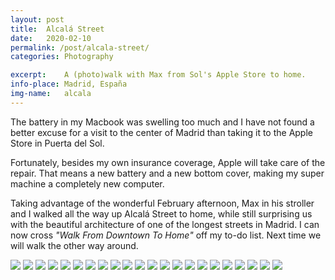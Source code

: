 ```yaml
---
layout: post
title:  Alcalá Street
date:   2020-02-10
permalink: /post/alcala-street/
categories: Photography

excerpt: 	A (photo)walk with Max from Sol's Apple Store to home.
info-place: Madrid, España
img-name:	alcala
---
```


The battery in my Macbook was swelling too much and I have not found a better excuse for a visit to the center of Madrid than taking it to the Apple Store in Puerta del Sol.

Fortunately, besides my own insurance coverage, Apple will take care of the repair. That means a new battery and a new bottom cover, making my super machine a completely new computer.

Taking advantage of the wonderful February afternoon, Max in his stroller and I walked all the way up Alcalá Street to home, while still surprising us with the beautiful architecture of one of the longest streets in Madrid. I can now cross *"Walk From Downtown To Home"* off my to-do list. Next time we will walk the other way around.

<div class="gallery-{{ page.layout }}" markdown="1">

![](/assets{{page.permalink}}{{page.img-name}}01.jpg)
![](/assets{{page.permalink}}{{page.img-name}}02.jpg)
![](/assets{{page.permalink}}{{page.img-name}}03.jpg)
![](/assets{{page.permalink}}{{page.img-name}}04.jpg)
![](/assets{{page.permalink}}{{page.img-name}}05.jpg)
![](/assets{{page.permalink}}{{page.img-name}}06.jpg)
![](/assets{{page.permalink}}{{page.img-name}}07.jpg)
![](/assets{{page.permalink}}{{page.img-name}}08.jpg)
![](/assets{{page.permalink}}{{page.img-name}}09.jpg)
![](/assets{{page.permalink}}{{page.img-name}}10.jpg)
![](/assets{{page.permalink}}{{page.img-name}}11.jpg)
![](/assets{{page.permalink}}{{page.img-name}}12.jpg)
![](/assets{{page.permalink}}{{page.img-name}}13.jpg)
![](/assets{{page.permalink}}{{page.img-name}}14.jpg)
![](/assets{{page.permalink}}{{page.img-name}}15.jpg)
![](/assets{{page.permalink}}{{page.img-name}}16.jpg)
![](/assets{{page.permalink}}{{page.img-name}}17.jpg)
![](/assets{{page.permalink}}{{page.img-name}}18.jpg)
![](/assets{{page.permalink}}{{page.img-name}}19.jpg)
![](/assets{{page.permalink}}{{page.img-name}}20.jpg)
![](/assets{{page.permalink}}{{page.img-name}}21.jpg)
![](/assets{{page.permalink}}{{page.img-name}}22.jpg)

</div>